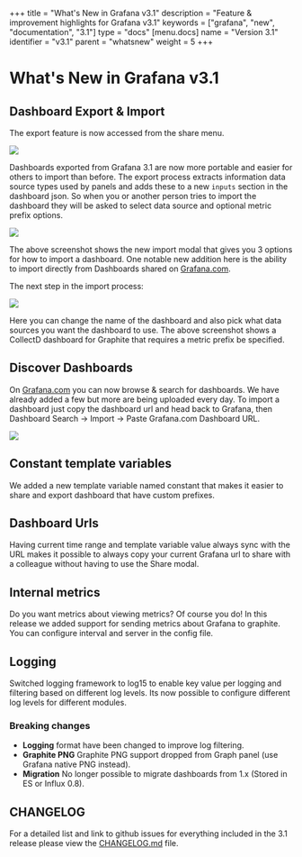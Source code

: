 +++
title = "What's New in Grafana v3.1"
description = "Feature & improvement highlights for Grafana v3.1"
keywords = ["grafana", "new", "documentation", "3.1"]
type = "docs"
[menu.docs]
name = "Version 3.1"
identifier = "v3.1"
parent = "whatsnew"
weight = 5
+++

# What's New in Grafana v3.1

## Dashboard Export & Import

The export feature is now accessed from the share menu.

<img src="/img/docs/v31/export_menu.png">

Dashboards exported from Grafana 3.1 are now more portable and easier for others to import than before.
The export process extracts information data source types used by panels and adds these to a new `inputs`
section in the dashboard json. So when you or another person tries to import the dashboard they will be asked to
select data source and optional metric prefix options.

<img src="/img/docs/v31/import_step1.png">

The above screenshot shows the new import modal that gives you 3 options for how to import a dashboard.
One notable new addition here is the ability to import directly from Dashboards shared on [Grafana.com](https://grafana.com).

The next step in the import process:

<img src="/img/docs/v31/import_step2.png">

Here you can change the name of the dashboard and also pick what data sources you want the dashboard to use. The above screenshot
shows a CollectD dashboard for Graphite that requires a metric prefix be specified.

## Discover Dashboards

On [Grafana.com](https://grafana.com) you can now browse & search for dashboards. We have already added a few but
more are being uploaded every day. To import a dashboard just copy the dashboard url and head back to Grafana,
then Dashboard Search -> Import -> Paste Grafana.com Dashboard URL.

<img src="/img/docs/v31/gnet_dashboards_list.png">

## Constant template variables

We added a new template variable named constant that makes it easier to share and export dashboard that have custom prefixes.

## Dashboard Urls
Having current time range and template variable value always sync with the URL makes it possible to always copy your current
Grafana url to share with a colleague without having to use the Share modal.

## Internal metrics

Do you want metrics about viewing metrics? Of course you do! In this release we added support for sending metrics about Grafana to graphite.
You can configure interval and server in the config file.

## Logging

Switched logging framework to log15 to enable key value per logging and filtering based on different log levels.
Its now possible to configure different log levels for different modules.

### Breaking changes
- **Logging** format have been changed to improve log filtering.
- **Graphite PNG** Graphite PNG support dropped from Graph panel (use Grafana native PNG instead).
- **Migration** No longer possible to migrate dashboards from 1.x (Stored in ES or Influx 0.8).

## CHANGELOG

For a detailed list and link to github issues for everything included
in the 3.1 release please view the [CHANGELOG.md](https://github.com/grafana/grafana_bmtech/blob/master/CHANGELOG.md)
file.
